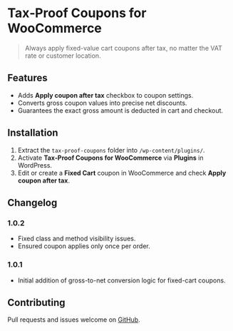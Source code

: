 # Tax‑Proof Coupons for WooCommerce

> Always apply fixed-value cart coupons after tax, no matter the VAT rate or customer location.

## Features

- Adds **Apply coupon after tax** checkbox to coupon settings.
- Converts gross coupon values into precise net discounts.
- Guarantees the exact gross amount is deducted in cart and checkout.

## Installation

1. Extract the `tax-proof-coupons` folder into `/wp-content/plugins/`.
2. Activate **Tax‑Proof Coupons for WooCommerce** via **Plugins** in WordPress.
3. Edit or create a **Fixed Cart** coupon in WooCommerce and check **Apply coupon after tax**.

## Changelog

### 1.0.2

- Fixed class and method visibility issues.
- Ensured coupon applies only once per order.

### 1.0.1

- Initial addition of gross-to-net conversion logic for fixed-cart coupons.

## Contributing

Pull requests and issues welcome on [GitHub](https://github.com/s-a-s-k-i-a/tax-proof-coupons).
